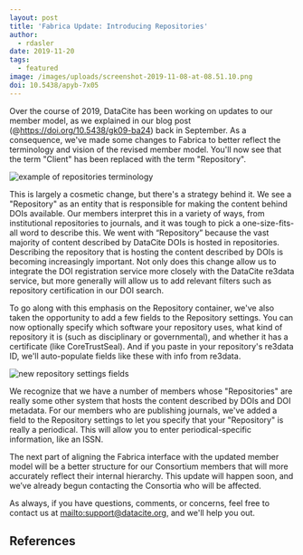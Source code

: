 ```yaml
---
layout: post
title: 'Fabrica Update: Introducing Repositories'
author:
  - rdasler
date: 2019-11-20
tags:
  - featured
image: /images/uploads/screenshot-2019-11-08-at-08.51.10.png
doi: 10.5438/apyb-7x05
---
```

Over the course of 2019, DataCite has been working on updates to our member model, as we explained in our blog post (@https://doi.org/10.5438/gk09-ba24) back in September. As a consequence, we've made some changes to Fabrica to better reflect the terminology and vision of the revised member model. You'll now see that the term "Client" has been replaced with the term "Repository". 

![example of repositories terminology](/images/uploads/screenshot-2019-11-08-at-08.51.10.png "Repository terminology in action in Fabrica")

This is largely a cosmetic change, but there's a strategy behind it. We see a "Repository" as an entity that is responsible for making the content behind DOIs available. Our members interpret this in a variety of ways, from institutional repositories to journals, and it was tough to pick a one-size-fits-all word to describe this. We went with “Repository” because the vast majority of content described by DataCite DOIs is hosted in repositories. Describing the repository that is hosting the content described by DOIs is becoming increasingly important. Not only does this change allow us to integrate the DOI registration service more closely with the DataCite re3data service, but more generally will allow us to add relevant filters such as repository certification in our DOI search. 

To go along with this emphasis on the Repository container, we've also taken the opportunity to add a few fields to the Repository settings. You can now optionally specify which software your repository uses, what kind of repository it is (such as disciplinary or governmental), and whether it has a certificate (like CoreTrustSeal). And if you paste in your repository's re3data ID, we'll auto-populate fields like these with info from re3data.

![new repository settings fields](/images/uploads/screenshot-2019-11-06-at-10.44.55.png "New settings for Repositories in Fabrica")

We recognize that we have a number of members whose "Repositories" are really some other system that hosts the content described by DOIs and DOI metadata. For our members who are publishing journals, we've added a field to the Repository settings to let you specify that your "Repository" is really a periodical. This will allow you to enter periodical-specific information, like an ISSN. 

The next part of aligning the Fabrica interface with the updated member model will be a better structure for our Consortium members that will more accurately reflect their internal hierarchy. This update will happen soon, and we’ve already begun contacting the Consortia who will be affected. 

As always, if you have questions, comments, or concerns, feel free to contact us at <mailto:support@datacite.org>, and we'll help you out.

## References
